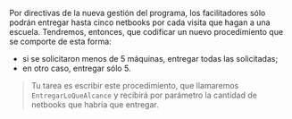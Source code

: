 Por directivas de la nueva gestión del programa, los facilitadores sólo podrán entregar hasta cinco netbooks por cada visita que hagan a una escuela. Tendremos, entonces, que codificar un nuevo procedimiento que se comporte de esta forma:

* si se solicitaron menos de 5 máquinas, entregar todas las solicitadas;
* en otro caso, entregar sólo 5.

> Tu tarea es escribir este procedimiento, que llamaremos `EntregarLoQueAlcance` y recibirá por parámetro la cantidad de netbooks que habría que entregar.